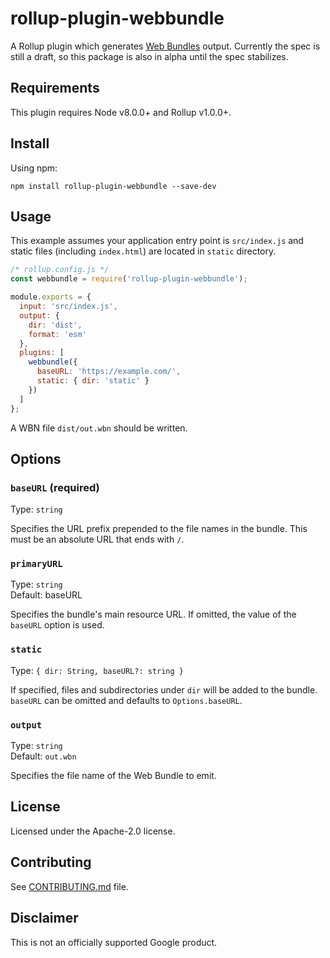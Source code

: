 # rollup-plugin-webbundle

A Rollup plugin which generates [Web Bundles](https://wicg.github.io/webpackage/draft-yasskin-wpack-bundled-exchanges.html) output. Currently the spec is still a draft, so this package is also in alpha until the spec stabilizes.

## Requirements

This plugin requires Node v8.0.0+ and Rollup v1.0.0+.

## Install

Using npm:

```console
npm install rollup-plugin-webbundle --save-dev
```

## Usage
This example assumes your application entry point is `src/index.js` and static files (including `index.html`) are located in `static` directory.
```js
/* rollup.config.js */
const webbundle = require('rollup-plugin-webbundle');

module.exports = {
  input: 'src/index.js',
  output: {
    dir: 'dist',
    format: 'esm'
  },
  plugins: [
    webbundle({
      baseURL: 'https://example.com/',
      static: { dir: 'static' }
    })
  ]
};
```

A WBN file `dist/out.wbn` should be written.

## Options
### `baseURL` (required)
Type: `string`

Specifies the URL prefix prepended to the file names in the bundle. This must be an absolute URL that ends with `/`.

### `primaryURL`
Type: `string`<br>
Default: baseURL

Specifies the bundle's main resource URL. If omitted, the value of the `baseURL` option is used.

### `static`
Type: `{ dir: String, baseURL?: string }`

If specified, files and subdirectories under `dir` will be added to the bundle. `baseURL` can be omitted and defaults to `Options.baseURL`.

### `output`
Type: `string`<br>
Default: `out.wbn`

Specifies the file name of the Web Bundle to emit.

## License
Licensed under the Apache-2.0 license.

## Contributing
See [CONTRIBUTING.md](CONTRIBUTING.md) file.

## Disclaimer
This is not an officially supported Google product.
